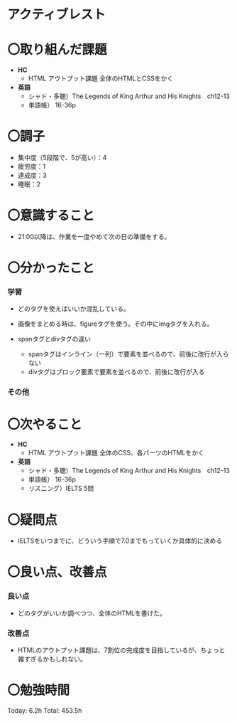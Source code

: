 # アクティブレスト

# 〇取り組んだ課題

- **HC**
    - HTML アウトプット課題 全体のHTMLとCSSをかく
- **英語**
    - シャド・多聴）The Legends of King Arthur and His Knights　ch12-13
    - 単語帳） 16-36p
    

# 〇調子

- 集中度（5段階で、5が高い）：4
- 疲労度：1
- 達成度：3
- 睡眠：2

# 〇意識すること

- 21:00以降は、作業を一度やめて次の日の準備をする。

# 〇分かったこと

### 学習

- どのタグを使えばいいか混乱している。

- 画像をまとめる時は、figureタグを使う。その中にimgタグを入れる。

- spanタグとdivタグの違い
    - spanタグはインライン（一列）で要素を並べるので、前後に改行が入らない
    - divタグはブロック要素で要素を並べるので、前後に改行が入る
    

### その他

# 〇次やること

- **HC**
    - HTML アウトプット課題 全体のCSS、各パーツのHTMLをかく
- **英語**
    - シャド・多聴）The Legends of King Arthur and His Knights　ch12-13
    - 単語帳） 16-36p
    - リスニング）IELTS 5問

# 〇疑問点

- IELTSをいつまでに、どういう手順で7.0までもっていくか具体的に決める

# 〇良い点、改善点

### 良い点

- どのタグがいいか調べつつ、全体のHTMLを書けた。

### 改善点

- HTMLのアウトプット課題は、7割位の完成度を目指しているが、ちょっと雑すぎるかもしれない。

# 〇勉強時間

Today: 6.2h Total: 453.5h
